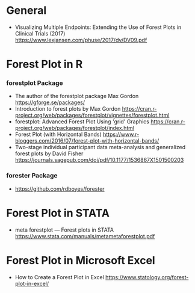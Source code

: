 # General
- Visualizing Multiple Endpoints: Extending the Use of Forest Plots in Clinical Trials (2017) https://www.lexjansen.com/phuse/2017/dv/DV09.pdf

# Forest Plot in R
### forestplot Package
- The author of the forestplot package Max Gordon https://gforge.se/packages/
- Introduction to forest plots by Max Gordon https://cran.r-project.org/web/packages/forestplot/vignettes/forestplot.html
- forestplot: Advanced Forest Plot Using 'grid' Graphics https://cran.r-project.org/web/packages/forestplot/index.html
- Forest Plot (with Horizontal Bands) https://www.r-bloggers.com/2016/07/forest-plot-with-horizontal-bands/
- Two-stage individual participant data meta-analysis and generalized forest plots by David Fisher https://journals.sagepub.com/doi/pdf/10.1177/1536867X1501500203
### forester Package
- https://github.com/rdboyes/forester

# Forest Plot in STATA
- meta forestplot — Forest plots in STATA https://www.stata.com/manuals/metametaforestplot.pdf

# Forest Plot in Microsoft Excel
- How to Create a Forest Plot in Excel https://www.statology.org/forest-plot-in-excel/





